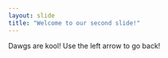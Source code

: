 ```yaml
---
layout: slide
title: "Welcome to our second slide!"
---
```

Dawgs are kool!
Use the left arrow to go back!
